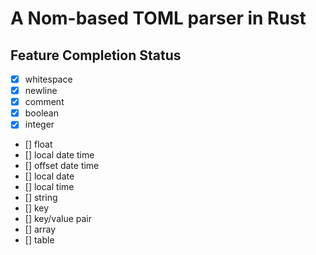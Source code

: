 # A Nom-based TOML parser in Rust

## Feature Completion Status

- [x] whitespace
- [x] newline
- [x] comment
- [x] boolean
- [x] integer
- [] float
- [] local date time
- [] offset date time
- [] local date
- [] local time
- [] string
- [] key
- [] key/value pair
- [] array
- [] table
